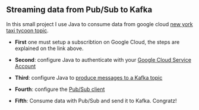 ## Streaming data from Pub/Sub to Kafka

In this small project I use Java to consume data from google cloud  [new york taxi tycoon topic](https://github.com/googlecodelabs/cloud-dataflow-nyc-taxi-tycoon).

- __First__ one must setup a subscribtion on Google Cloud, the steps are explained on the link above.

- __Second__: configure Java to authenticate with your [Google Cloud Service Account](https://cloud.google.com/docs/authentication/getting-started)

- __Third__: configure Java to [produce messages to a Kafka topic](https://kafka.apache.org/10/javadoc/org/apache/kafka/clients/producer/KafkaProducer.html)

- __Fourth__: configure the [Pub/Sub client](https://cloud.google.com/pubsub/docs/quickstart-client-libraries#pubsub-client-libraries-java)

- __Fifth__: Consume data with Pub/Sub and send it to Kafka. Congratz!  